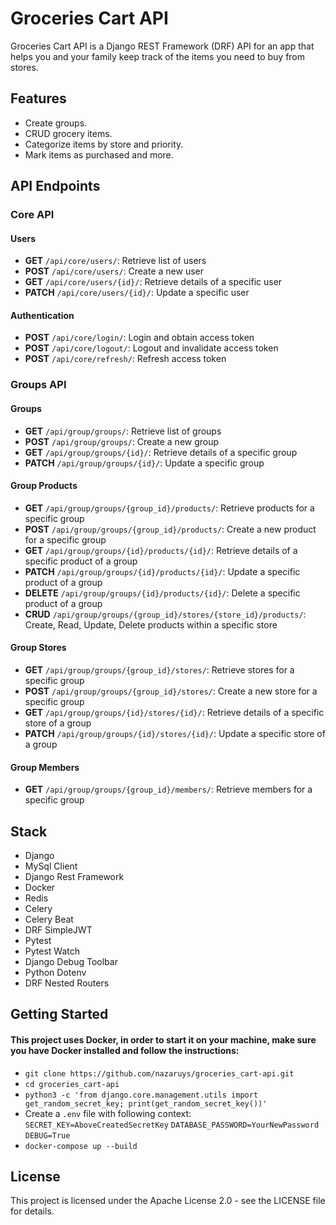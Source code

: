 # Groceries Cart API

Groceries Cart API is a Django REST Framework (DRF) API for an app that helps you and your family keep track of the items you need to buy from stores.

## Features

- Create groups.
- CRUD grocery items.
- Categorize items by store and priority.
- Mark items as purchased and more.

## API Endpoints

### Core API

#### Users
- **GET** `/api/core/users/`: Retrieve list of users
- **POST** `/api/core/users/`: Create a new user
- **GET** `/api/core/users/{id}/`: Retrieve details of a specific user
- **PATCH** `/api/core/users/{id}/`: Update a specific user

#### Authentication
- **POST** `/api/core/login/`: Login and obtain access token
- **POST** `/api/core/logout/`: Logout and invalidate access token
- **POST** `/api/core/refresh/`: Refresh access token

### Groups API

#### Groups
- **GET** `/api/group/groups/`: Retrieve list of groups
- **POST** `/api/group/groups/`: Create a new group
- **GET** `/api/group/groups/{id}/`: Retrieve details of a specific group
- **PATCH** `/api/group/groups/{id}/`: Update a specific group

#### Group Products
- **GET** `/api/group/groups/{group_id}/products/`: Retrieve products for a specific group
- **POST** `/api/group/groups/{group_id}/products/`: Create a new product for a specific group
- **GET** `/api/group/groups/{id}/products/{id}/`: Retrieve details of a specific product of a group
- **PATCH** `/api/group/groups/{id}/products/{id}/`: Update a specific product of a group
- **DELETE** `/api/group/groups/{id}/products/{id}/`: Delete a specific product of a group
- **CRUD** `/api/group/groups/{group_id}/stores/{store_id}/products/`: Create, Read, Update, Delete products within a specific store

#### Group Stores
- **GET** `/api/group/groups/{group_id}/stores/`: Retrieve stores for a specific group
- **POST** `/api/group/groups/{group_id}/stores/`: Create a new store for a specific group
- **GET** `/api/group/groups/{id}/stores/{id}/`: Retrieve details of a specific store of a group
- **PATCH** `/api/group/groups/{id}/stores/{id}/`: Update a specific store of a group

#### Group Members
  - **GET** `/api/group/groups/{group_id}/members/`: Retrieve members for a specific group

## Stack
  - Django
  - MySql Client
  - Django Rest Framework
  - Docker
  - Redis
  - Celery
  - Celery Beat
  - DRF SimpleJWT
  - Pytest
  - Pytest Watch
  - Django Debug Toolbar
  - Python Dotenv
  - DRF Nested Routers

## Getting Started
#### This project uses Docker, in order to start it on your machine, make sure you have Docker installed and follow the instructions:
  - `git clone https://github.com/nazaruys/groceries_cart-api.git`
  - `cd groceries_cart-api`
  - `python3 -c 'from django.core.management.utils import get_random_secret_key; print(get_random_secret_key())'`
  - Create a `.env` file with following context:
      `SECRET_KEY=AboveCreatedSecretKey`
      `DATABASE_PASSWORD=YourNewPassword`
      `DEBUG=True`
  - `docker-compose up --build`


## License

This project is licensed under the Apache License 2.0 - see the LICENSE file for details.
